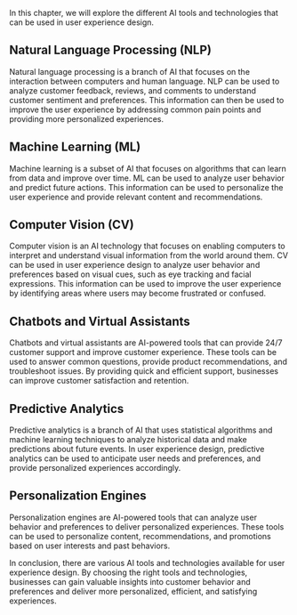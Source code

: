 

In this chapter, we will explore the different AI tools and technologies that can be used in user experience design.

Natural Language Processing (NLP)
---------------------------------

Natural language processing is a branch of AI that focuses on the interaction between computers and human language. NLP can be used to analyze customer feedback, reviews, and comments to understand customer sentiment and preferences. This information can then be used to improve the user experience by addressing common pain points and providing more personalized experiences.

Machine Learning (ML)
---------------------

Machine learning is a subset of AI that focuses on algorithms that can learn from data and improve over time. ML can be used to analyze user behavior and predict future actions. This information can be used to personalize the user experience and provide relevant content and recommendations.

Computer Vision (CV)
--------------------

Computer vision is an AI technology that focuses on enabling computers to interpret and understand visual information from the world around them. CV can be used in user experience design to analyze user behavior and preferences based on visual cues, such as eye tracking and facial expressions. This information can be used to improve the user experience by identifying areas where users may become frustrated or confused.

Chatbots and Virtual Assistants
-------------------------------

Chatbots and virtual assistants are AI-powered tools that can provide 24/7 customer support and improve customer experience. These tools can be used to answer common questions, provide product recommendations, and troubleshoot issues. By providing quick and efficient support, businesses can improve customer satisfaction and retention.

Predictive Analytics
--------------------

Predictive analytics is a branch of AI that uses statistical algorithms and machine learning techniques to analyze historical data and make predictions about future events. In user experience design, predictive analytics can be used to anticipate user needs and preferences, and provide personalized experiences accordingly.

Personalization Engines
-----------------------

Personalization engines are AI-powered tools that can analyze user behavior and preferences to deliver personalized experiences. These tools can be used to personalize content, recommendations, and promotions based on user interests and past behaviors.

In conclusion, there are various AI tools and technologies available for user experience design. By choosing the right tools and technologies, businesses can gain valuable insights into customer behavior and preferences and deliver more personalized, efficient, and satisfying experiences.
